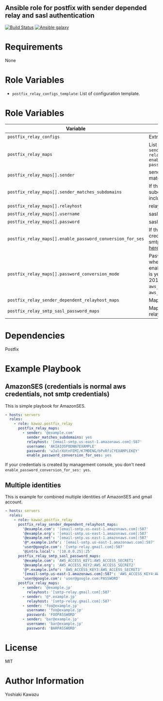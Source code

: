 Ansible role for postfix with sender depended relay and sasl authentication
--

[![Build Status](https://travis-ci.com/kawaz/ansible-role-postfix-relay.svg?branch=master)](https://travis-ci.com/kawaz/ansible-role-postfix-relay)
[![Ansible galaxy](https://img.shields.io/badge/ansible--galaxy-kawaz.postfix--relay-blue.svg)](https://galaxy.ansible.com/kawaz/postfix_relay/)

# Requirements

None

# Role Variables

- `postfix_relay_configs_template`: List of configuration template.

# Role Variables

|Variable|Description|Default|
|---|---|---|
|`postfix_relay_configs`|Extra configs of main.cf|`{}`|
|`postfix_relay_maps`|List of map `{sender, sender_matches_subdomains, relayhost, username, password, enable_password_conversion_for_ses, password_conversion_mode}`|`[]`|
|`postfix_relay_maps[].sender`|sender. If sender contains `@*.`, it matches subdomains.||
|`postfix_relay_maps[].sender_matches_subdomains`|If this is `yes`, sender matches subdomains. This is the same as including `@*.` in sender.|`no`|
|`postfix_relay_maps[].relayhost`|relayhost||
|`postfix_relay_maps[].username`|sasl username||
|`postfix_relay_maps[].password`|sasl password||
|`postfix_relay_maps[].enable_password_conversion_for_ses`|If this is `yes`, then your normal aws credentials will be converted to ses smtp credentioals. For details, see [here](http://docs.aws.amazon.com/ses/latest/DeveloperGuide/smtp-credentials.html#smtp-credentials-convert)|`no`|
|`postfix_relay_maps[].password_conversion_mode`|Pasword conversion mode used when enable_password_conversion_for_ses is yes. If IAM AccessKey created until 2019-01-10, then use `aws_ses_before20190110` else use `aws_ses_v4`. [see here](https://docs.aws.amazon.com/ses/latest/DeveloperGuide/smtp-credentials.html)|`aws_ses_v4`|
|`postfix_relay_sender_dependent_relayhost_maps`|Maps of relayhost for each sender|`{}`|
|`postfix_relay_smtp_sasl_password_maps`|Maps of `USERNAME:PASSWORD` for each relayhost or sender|`{}`|

# Dependencies

Postfix

# Example Playbook

## AmazonSES (credentials is normal aws credentials, not smtp credentials)
This is simple playbook for AmazonSES.

```yaml
- hosts: servers
  roles:
    - role: kawaz.postfix_relay
      postfix_relay_maps:
        - sender: '@example.com'
          sender_matches_subdomains: yes
          relayhost: '[email-smtp.us-east-1.amazonaws.com]:587'
          username: 'AKIAIOSFODNN7EXAMPLE'
          password: 'wJalrXUtnFEMI/K7MDENG/bPxRfiCYEXAMPLEKEY'
          enable_password_conversion_for_ses: yes
```

If your credentials is created by management console, you don't need `enable_password_conversion_for_ses: yes`.

## Multiple identities
This is example for combined multiple identities of AmazonSES and gmail account.

```yaml
- hosts: servers
  roles:
    - role: kawaz.postfix_relay
      postfix_relay_sender_dependent_relayhost_maps:
        '@example.com': '[email-smtp.us-east-1.amazonaws.com]:587'
        '@example.org': '[email-smtp.us-east-1.amazonaws.com]:587'
        '@example.net': '[email-smtp.us-east-1.amazonaws.com]:587'
        '@*.example.info': '[email-smtp.us-east-1.amazonaws.com]:587'
        'user@google.com': '[smtp-relay.gmail.com]:587'
        '@intra.local': '[10.0.0.25]:25'
      postfix_relay_smtp_sasl_password_maps:
        '@example.com': 'AWS_ACCESS_KEY1:AWS_ACCESS_SECRET1'
        '@example.org': 'AWS_ACCESS_KEY2:AWS_ACCESS_SECRET2'
        '@*.example.info': 'AWS_ACCESS_KEY3:AWS_ACCESS_SECRET3'
        '[email-smtp.us-east-1.amazonaws.com]:587': 'AWS_ACCESS_KEY4:AWS_ACCESS_SECRET4'
        'user@google.com': 'user@google.com:PASSWORD'
      postfix_relay_maps:
        - sender: '@example.jp'
          relayhost: '[smtp-relay.gmail.com]:587'
        - sender: '@*.example.jp'
          relayhost: '[smtp-relay.gmail.com]:587'
        - sender: 'foo@example.jp'
          username: 'foo@example.jp'
          password: 'FOOPASSWORD'
        - sender: 'bar@example.jp'
          username: 'bar@example.jp'
          password: 'BARPASSWORD'
```

# License

MIT

# Author Information

Yoshiaki Kawazu
